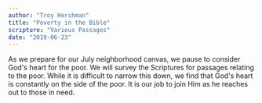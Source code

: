 ```yaml
---
author: "Troy Hershman"
title: "Poverty in the Bible"
scripture: "Various Passages"
date: "2019-06-23"
---
```


As we prepare for our July neighborhood canvas, we pause to consider God's heart for the poor. We will survey the Scriptures for passages relating to the poor. While it is difficult to narrow this down, we find that God's heart is constantly on the side of the poor. It is our job to join Him as he reaches out to those in need.
